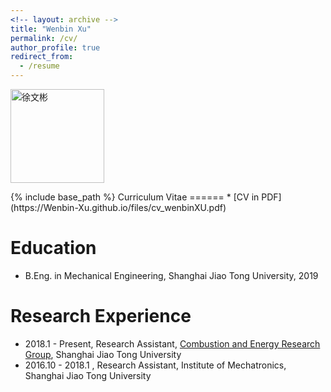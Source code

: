 ```yaml
---
<!-- layout: archive -->
title: "Wenbin Xu"
permalink: /cv/
author_profile: true
redirect_from:
  - /resume
---
```


<p align="left">
  <img src="https://github.com/Wenbin-Xu/Wenbin-Xu.github.io/blob/master/images/signature.jpg?raw=true" alt="徐文彬" style="width: 150px;"/> 
</p>
{% include base_path %}
Curriculum Vitae
======
* [CV in PDF](https://Wenbin-Xu.github.io/files/cv_wenbinXU.pdf)

Education
======
* B.Eng. in Mechanical Engineering, Shanghai Jiao Tong University, 2019



Research Experience
======
* 2018.1  - Present, Research Assistant, [Combustion and Energy Research Group](http://combustion.sjtu.edu.cn/home/?version=en), Shanghai Jiao Tong University
* 2016.10 - 2018.1 , Research Assistant, Institute of Mechatronics, Shanghai Jiao Tong University
